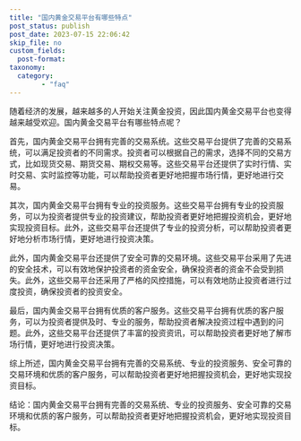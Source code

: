 ```yaml
---
title: "国内黄金交易平台有哪些特点"
post_status: publish
post_date: 2023-07-15 22:06:42
skip_file: no
custom_fields: 
  post-format: 
taxonomy:
  category:
        - "faq"
---
```


随着经济的发展，越来越多的人开始关注黄金投资，因此国内黄金交易平台也变得越来越受欢迎。国内黄金交易平台有哪些特点呢？

首先，国内黄金交易平台拥有完善的交易系统。这些交易平台提供了完善的交易系统，可以满足投资者的不同需求。投资者可以根据自己的需求，选择不同的交易方式，比如现货交易、期货交易、期权交易等。这些交易平台还提供了实时行情、实时交易、实时监控等功能，可以帮助投资者更好地把握市场行情，更好地进行交易。

其次，国内黄金交易平台拥有专业的投资服务。这些交易平台拥有专业的投资服务，可以为投资者提供专业的投资建议，帮助投资者更好地把握投资机会，更好地实现投资目标。此外，这些交易平台还提供了专业的投资分析，可以帮助投资者更好地分析市场行情，更好地进行投资决策。

此外，国内黄金交易平台还提供了安全可靠的交易环境。这些交易平台采用了先进的安全技术，可以有效地保护投资者的资金安全，确保投资者的资金不会受到损失。此外，这些交易平台还采用了严格的风控措施，可以有效地防止投资者进行过度投资，确保投资者的投资安全。

最后，国内黄金交易平台拥有优质的客户服务。这些交易平台拥有优质的客户服务，可以为投资者提供及时、专业的服务，帮助投资者解决投资过程中遇到的问题。此外，这些交易平台还提供了丰富的投资资讯，可以帮助投资者更好地了解市场行情，更好地进行投资决策。

综上所述，国内黄金交易平台拥有完善的交易系统、专业的投资服务、安全可靠的交易环境和优质的客户服务，可以帮助投资者更好地把握投资机会，更好地实现投资目标。

结论：国内黄金交易平台拥有完善的交易系统、专业的投资服务、安全可靠的交易环境和优质的客户服务，可以帮助投资者更好地把握投资机会，更好地实现投资目标。
